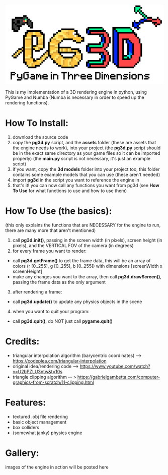 ![alt text](https://github.com/fakevoxel/pg3d/blob/master/images/logo_new_big.png?)

This is my implementation of a 3D rendering engine in python, using PyGame and Numba (Numba is necessary in order to speed up the rendering functions).

# How To Install:
1. download the source code
2. copy the **pg3d.py** script, and the **assets** folder (these are assets that the engine needs to work), into your project
   (the **pg3d.py** script should be in the exact same directory as your game files so it can be imported properly)
   (the **main.py** script is not necessary, it's just an example script)
4. if you want, copy the **3d models** folder into your project too, this folder contains some example models that you can use (these aren't needed)
5. import **pg3d** in the script you want to reference the engine in
6. that's it! you can now call any functions you want from pg3d (see **How To Use** for what functions to use and how to use them)

# How To Use (the basics):
(this only explains the functions that are NECESSARY for the engine to run, there are many more that aren't mentioned)
1. call **pg3d.init()**, passing in the screen width (in pixels), screen height (in pixels), and the VERTICAL FOV of the camera (in degrees)
2. for every frame you want to render:
-  call **pg3d.getFrame()** to get the frame data, this will be an array of colors (r [0..255], g [0..255], b [0..255]) with dimensions [screenWidth x screenHeight]
-  make any changes you want to the array, then call **pg3d.drawScreen()**, passing the frame data as the only argument
3. after rendering a frame:
- call **pg3d.update()** to update any physics objects in the scene
4. when you want to quit your program:
- call **pg3d.quit()**, do NOT just call **pygame.quit()**
 
# Credits:
- triangular interpolation algorithm (barycentric coordinates) --> https://codeplea.com/triangular-interpolation
- original idea/rendering code --> https://www.youtube.com/watch?v=U2bPZLU3ntw&t=10s
- triangle clipping algorithm -- > https://gabrielgambetta.com/computer-graphics-from-scratch/11-clipping.html

# Features:
- textured .obj file rendering
- basic object management
- box colliders
- (somewhat janky) physics engine

# Gallery:

images of the engine in action will be posted here

